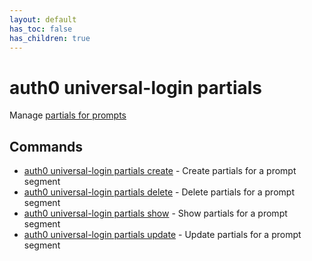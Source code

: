```yaml
---
layout: default
has_toc: false
has_children: true
---
```

# auth0 universal-login partials

Manage [partials for prompts](https://auth0.com/docs/customize/universal-login-pages/customize-signup-and-login-prompts)

## Commands

- [auth0 universal-login partials create](auth0_universal-login_partials_create.md) - Create partials for a prompt segment
- [auth0 universal-login partials delete](auth0_universal-login_partials_delete.md) - Delete partials for a prompt segment
- [auth0 universal-login partials show](auth0_universal-login_partials_show.md) - Show partials for a prompt segment
- [auth0 universal-login partials update](auth0_universal-login_partials_update.md) - Update partials for a prompt segment

